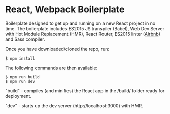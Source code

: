 # React, Webpack Boilerplate

Boilerplate designed to get up and running on a new React project in no time.
The boilerplate includes ES2015 JS transpiler (Babel), Web Dev Server with Hot Module Replacement (HMR), React Router, ES2015 linter ([Airbnb]( https://github.com/airbnb/javascript/tree/master/packages/eslint-config-airbnb))
and Sass compiler.

Once you have downloaded/cloned the repo, run:

    $ npm install

The following commands are then available:

    $ npm run build
    $ npm run dev

"build" - compiles (and minifies) the React app in the /build/ folder ready for deployment.

"dev" - starts up the dev server (http://localhost:3000) with HMR.
